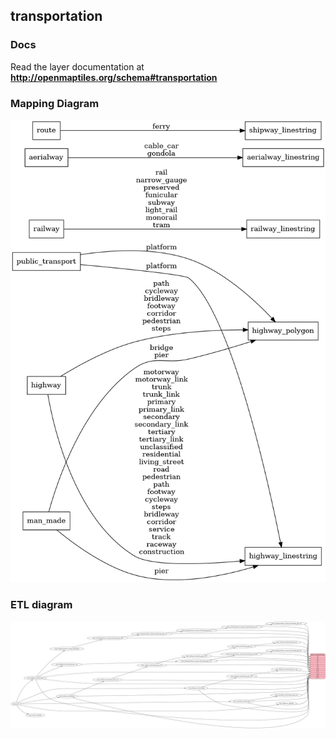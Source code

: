 ## transportation
 
### Docs
Read the layer documentation at **http://openmaptiles.org/schema#transportation**

### Mapping Diagram
![Mapping diagram for transportation](mapping_diagram.png?raw=true)

### ETL diagram
![ETL diagram for transportation](etl_diagram.png?raw=true)
